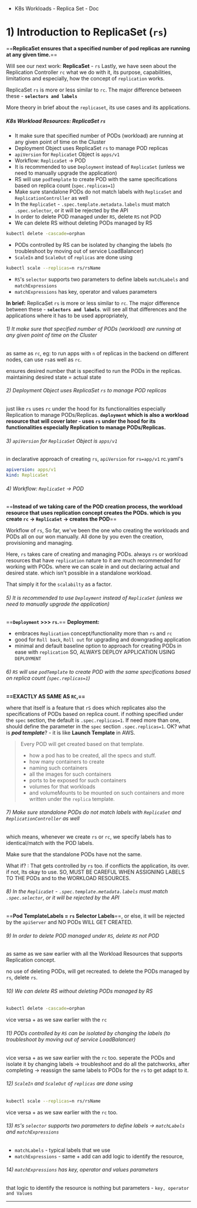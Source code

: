 - K8s Workloads - Replica Set - Doc
# 1) Introduction to ReplicaSet (`rs`)

==**ReplicaSet ensures that a specified number of pod replicas are running at any given time.**==

Will see our next work: **ReplicaSet** - `rs`
Lastly, we have seen about the Replication Controller `rc` what we do with it, its purpose, capabilities, limitations and especially, how the concept of `replication` works. 

ReplicaSet `rs` is more or less similar to `rc`. The major difference between these - **`selectors and labels`**

More theory in brief about the `replicaset`, its use cases and its applications.  

##### K8s Workload Resources: ReplicaSet `rs`
- It make sure that specified number of PODs (workload) are running at any given point of time on the Cluster 
- Deployment Object uses ReplicaSet `rs` to manage POD replicas
-  `apiVersion` for `ReplicaSet` Object is `apps/v1`
- Workflow: `ReplicaSet` -> POD
- It is recommended to use `Deployment` instead of `ReplicaSet` (unless we need to manually upgrade the application)
- RS will use `podTemplate` to create POD with the same specifications based on replica count (`spec.replicas=1`)
- Make sure standalone PODs do not match labels with `ReplicaSet` and `ReplicationController` as well 
- In the `ReplicaSet` - `.spec.template.metadata.labels` must match `.spec.selector`, or it will be rejected by the API
- In order to delete POD managed under `RS`, delete `RS` not POD
- We can delete RS without deleting PODs managed by RS 
```sh
kubectl delete -cascade=orphan
```
- PODs controlled by RS can be isolated by changing the labels (to troubleshoot by moving out of service LoadBalancer)
- `ScaleIn` and `ScaleOut` of `replicas` are done using 
```sh
kubectl scale --replicas=n rs/rsName
```
- `RS`'s `selector` supports two parameters to define labels `matchLabels` and `matchExpressions`
- `matchExpressions` has key, operator and values parameters

**In brief:** 
ReplicaSet `rs` is more or less similar to `rc`. The major difference between these - **`selectors and labels`**. will see all that differences and the applications where it has to be used appropriately,

###### 1) It make sure that specified number of PODs (workload) are running at any given point of time on the Cluster 
as same as `rc`,  eg: to run apps with `n` of replicas in the backend on different nodes, can use `rs`as well as `rc`.

ensures desired number that is specified to run the PODs in the replicas. maintaining desired state = actual state 

###### 2) Deployment Object uses ReplicaSet `rs` to manage POD replicas
just like `rs` uses `rc` under the hood for its functionalities especially Replication to manage PODs/Replicas. 
**`deployment` which is also a workload resource that will cover later - uses `rs` under the hood for its functionalities especially Replication to manage PODs/Replicas.**

###### 3) `apiVersion` for `ReplicaSet` Object is `apps/v1`
in declarative approach of creating `rs`, `apiVersion` for `rs=app/v1` rc.yaml's
```yaml
apiversion: apps/v1
kind: ReplicaSet
```

###### 4) Workflow: `ReplicaSet` -> POD
==**Instead of we taking care of the POD creation process, the workload resource that uses replication concept creates the PODs. which is you create `rc` -> `ReplicaSet` -> creates the POD**==

Workflow of `rs`, So far, we've been the one who creating the workloads and PODs all on our won manually. All done by you even  the creation, provisioning and managing.

Here, `rs`  takes care of creating and managing PODs. 
always `rs` or workload resources that have `replication` nature to it are much recommended for working with PODs. 
where we can scale in and out declaring actual and desired state. 
which isn't possible in a standalone workload.

That simply it for the `scalabilty` as a factor.

###### 5) It is recommended to use `Deployment` instead of `ReplicaSet` (unless we need to manually upgrade the application)

==**`Deployment` >>> `rs`.**==
**Deployment:**
- embraces `Replication` concept/functionality more than `rs` and `rc` 
- good for `Roll back`, `Roll out` for upgrading and downgrading application
- minimal and default baseline option to approach for creating PODs in ease with `replication`
SO, ALWAYS DEPLOY APPLICATION USING `DEPLOYMENT`

###### 6) `RS` will use `podTemplate` to create POD with the same specifications based on replica count (`spec.replicas=1`)
**==EXACTLY AS SAME AS `RC`,==**

where that itself is a feature that `rS` does which replicates also the specifications of PODs based on replica count. if nothing specified under the `spec` section, the default is `.spec.replicas=1`. If need more than one, should define the parameter in the `spec` section `.spec.replicas=1`. 
OK? what is ***pod template***? - it is like **Launch Template** in AWS.
> Every POD will get created based on that template.
> -  how a pod has to be created, all the specs and stuff. 
> - how many containers to create 
> - naming such containers
> - all the images for such containers
> - ports to be exposed for such containers
> - volumes for that workloads
> - and volumeMounts to be mounted on such containers and more
written under the `replica` template. 

###### 7) Make sure standalone PODs do not match labels with `ReplicaSet` and `ReplicationController` as well 
which means, whenever we create `rs` or `rc`, we specify labels has to identical/match with the POD labels.

Make sure that the standalone PODs have not the same. 

What if? : That gets controlled by `rs` too. if conflicts the application, its over. if not, Its okay to use. SO, MUST BE CAREFUL WHEN ASSIGNING LABELS TO THE PODs and to the WORKLOAD RESOURCES. 


###### 8) In the `ReplicaSet` - `.spec.template.metadata.labels` must match `.spec.selector`, or it will be rejected by the API
==**Pod TemplateLabels = `rs` Selector Labels**==, or else, it will be rejected by the `apiServer` and NO PODs WILL GET CREATED.


###### 9) In order to delete POD managed under `RS`, delete `RS` not POD
as same as we saw earlier with all the Workload Resources that supports Replication concept. 

no use of deleting PODs, will get recreated. to delete the PODs managed by `rs`, delete `rs`.

###### 10) We can delete RS without deleting PODs managed by RS 
```sh
kubectl delete -cascade=orphan
```
vice versa + as we saw earlier with the `rc`


###### 11) PODs controlled by `RS` can be isolated by changing the labels (to troubleshoot by moving out of service LoadBalancer)
vice versa + as we saw earlier with the `rc` too. seperate the PODs and isolate it by changing labels -> troubleshoot and do all the patchworks, after completing -> reassign the same labels to PODs for the `rs` to get adapt to it.

###### 12) `ScaleIn` and `ScaleOut` of `replicas` are done using 
```sh
kubectl scale --replicas=n rs/rsName
```
vice versa + as we saw earlier with the `rc` too.

###### 13) `RS`'s `selector` supports two parameters to define labels -> `matchLabels` and `matchExpressions`
- `matchLabels` - typical labels that we use 
- `matchExpressions` - same + add can add logic to identify the resource, 

###### 14) `matchExpressions` has key, operator and values parameters
that logic  to identify the resource is nothing but parameters - `key, operator and Values`


---
